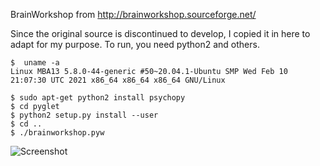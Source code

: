 BrainWorkshop from http://brainworkshop.sourceforge.net/

Since the original source is discontinued to develop, I copied it in here to adapt for my purpose.
To run, you need python2 and others. 


```lang=bash
$  uname -a
Linux MBA13 5.8.0-44-generic #50~20.04.1-Ubuntu SMP Wed Feb 10 21:07:30 UTC 2021 x86_64 x86_64 x86_64 GNU/Linux

$ sudo apt-get python2 install psychopy
$ cd pyglet
$ python2 setup.py install --user
$ cd .. 
$ ./brainworkshop.pyw
```


![Screenshot](https://raw.github.com/andrwj/brainworkshop/master/screenshot.png)
